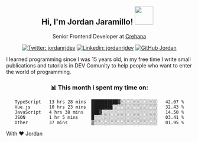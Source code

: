 <div align="center">
<h2 style="margin-right:10px;">Hi, I'm Jordan Jaramillo! <img src="https://media.giphy.com/media/Wj7lNjMNDxSmc/source.gif" width="50" > </h2>

<p>Senior Frontend Developer at <a href="https://www.crehana.com/">Crehana</a></p>

[![Twitter: jordanrjdev](https://img.shields.io/twitter/follow/jordanrjdev?style=social)](https://twitter.com/jordanrjdev)
[![Linkedin: jordanrjdev](https://img.shields.io/badge/-jordanrjdev-blue?style=flat-square&logo=Linkedin&logoColor=white&link=https://www.linkedin.com/in/jordanrjdev/)](https://www.linkedin.com/in/jordanrjdev/)
[![GitHub Jordan](https://img.shields.io/github/followers/jnadroj?label=follow&style=social)](https://github.com/jnadroj)

</div>
I learned programming since I was 15 years old, in my free time I write small publications and tutorials in DEV Comunity to help people who want to enter the world of programming.

<div align="center">

### 📊 **This month i spent my time on:**

<!--START_SECTION:waka-->

```text
TypeScript   13 hrs 28 mins  ██████████▓░░░░░░░░░░░░░░   42.07 %
Vue.js       10 hrs 23 mins  ████████░░░░░░░░░░░░░░░░░   32.43 %
JavaScript   4 hrs 38 mins   ███▓░░░░░░░░░░░░░░░░░░░░░   14.50 %
JSON         1 hr 5 mins     █░░░░░░░░░░░░░░░░░░░░░░░░   03.41 %
Other        37 mins         ▒░░░░░░░░░░░░░░░░░░░░░░░░   01.95 %
```

<!--END_SECTION:waka-->

</div>

With ❤️ Jordan
